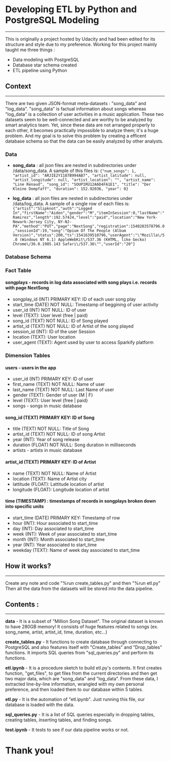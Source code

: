 # Developing ETL by Python and PostgreSQL Modeling
******************************************************************
This is originally a project hosted by Udacity and had been edited for its structure and style due to my preference.
Working for this project mainly taught me three things :
* Data modeling with PostgreSQL
* Database star schema created
* ETL pipeline using Python

## Context
*************************************
There are two given JSON-format meta-datasets : "song_data" and "log_data".
"song_data" is factual information about songs whereas "log_data" is a collection of user activities in a music application.
These two datasets seem to be well-connected and are worthy to be analyzed by smart analytics team.
Yet, since these data are not arranged properly to each other, it becomes practically impossible to analyze them; it's a huge problem.
And my goal is to solve this problem by creating a efficent database schema so that the data can be easily analyzed by other analysts.
### Data

- **song_data** : all json files are nested in subdirectories under /data/song_data. A sample of this files is:
`{"num_songs": 1, "artist_id": "ARJIE2Y1187B994AB7", "artist_latitude": null, "artist_longitude": null, "artist_location": "", "artist_name": "Line Renaud", "song_id": "SOUPIRU12A6D4FA1E1", "title": "Der Kleine Dompfaff", "duration": 152.92036, "year": 0}`

- **log_data** : all json files are nested in subdirectories under /data/log_data. A sample of a single row of each files is:
`{"artist":"Slipknot","auth":"Logged In","firstName":"Aiden","gender":"M","itemInSession":0,"lastName":"Ramirez","length":192.57424,"level":"paid","location":"New York-Newark-Jersey City, NY-NJ-PA","method":"PUT","page":"NextSong","registration":1540283578796.0,"sessionId":19,"song":"Opium Of The People (Album Version)","status":200,"ts":1541639510796,"userAgent":"\"Mozilla\/5.0 (Windows NT 6.1) AppleWebKit\/537.36 (KHTML, like Gecko) Chrome\/36.0.1985.143 Safari\/537.36\"","userId":"20"}`

### Database Schema

### Fact Table
#### songplays - records in log data associated with song plays i.e. records with page NextSong

- songplay_id (INT) PRIMARY KEY: ID of each user song play
- start_time (DATE) NOT NULL: Timestamp of beggining of user activity
- user_id (INT) NOT NULL: ID of user
- level (TEXT): User level {free | paid}
- song_id (TEXT) NOT NULL: ID of Song played
- artist_id (TEXT) NOT NULL: ID of Artist of the song played
- session_id (INT): ID of the user Session
- location (TEXT): User location
- user_agent (TEXT): Agent used by user to access Sparkify platform

### Dimension Tables
#### users - users in the app

- user_id (INT) PRIMARY KEY: ID of user
- first_name (TEXT) NOT NULL: Name of user
- last_name (TEXT) NOT NULL: Last Name of user
- gender (TEXT): Gender of user {M | F}
- level (TEXT): User level {free | paid}
- songs - songs in music database

#### song_id (TEXT) PRIMARY KEY: ID of Song
- title (TEXT) NOT NULL: Title of Song
- artist_id (TEXT) NOT NULL: ID of song Artist
- year (INT): Year of song release
- duration (FLOAT) NOT NULL: Song duration in milliseconds
- artists - artists in music database

#### artist_id (TEXT) PRIMARY KEY: ID of Artist
- name (TEXT) NOT NULL: Name of Artist
- location (TEXT): Name of Artist city
- lattitude (FLOAT): Lattitude location of artist
- longitude (FLOAT): Longitude location of artist

#### time (TIMESTAMP) : timestamps of records in songplays broken down into specific units
- start_time (DATE) PRIMARY KEY: Timestamp of row
- hour (INT): Hour associated to start_time
- day (INT): Day associated to start_time
- week (INT): Week of year associated to start_time
- month (INT): Month associated to start_time
- year (INT): Year associated to start_time
- weekday (TEXT): Name of week day associated to start_time

## How it works?
***************************************************************
Create any note and code "%run create_tables.py" and then "%run etl.py"
Then all the data from the datasets will be stored into the data pipeline.

## Contents : 
***********************************************************************

**data** - It is a subset of "Million Song Dataset". The original dataset is known to have 280GB memory! It consists of huge features related to songs (ex. song_name, artist, artist_id, time, duration, etc...)

**create_tables.py** - It functions to create database through connecting to PostgreSQL and also features itself with "Create_tables" and "Drop_tables" functions. It imports SQL queries from "sql_queries.py" and perform its functions.
                       
**etl.ipynb** - It is a procedure sketch to build etl.py's contents. It first creates function, "get_files", to get files from the current directories and then get two major data, which are "song_data" and "log_data". From these data, I extracted line-by-line information, wrangled with my own personal preference, and then loaded them to our database within 5 tables.

**etl.py** - It is the automation of "etl.ipynb". Just running this file, our database is loaded with the data.

**sql_queries.py** - It is a list of SQL queries especially in dropping tables, creating tables, inserting tables, and finding songs.

**test.ipynb** - It tests to see if our data pipeline works or not.


# Thank you!
